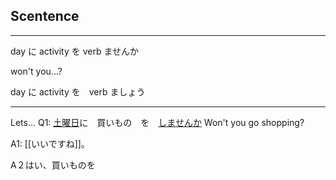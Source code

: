 Scentence 
---
***


day に activity を verb ませんか 

won't you...?

day に activity を　verb ましょう
***
Lets...
Q1: [土曜日](Vocabulary/DaysOfTheWeek.md)に　買いもの　を　[しませんか](Vocabulary/します.md)
Won't you go shopping?

A1: [[いいですね]]。

A２はい、買いものを　


